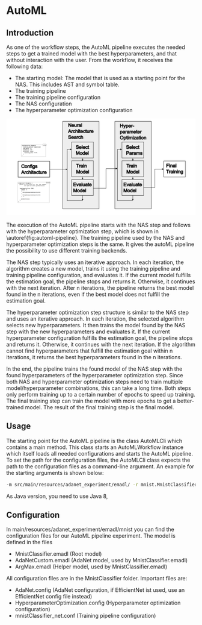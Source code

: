 # AutoML

## Introduction

As one of the workflow steps, the AutoML pipeline executes the needed steps to get a trained model with the
best hyperparameters, and that without interaction with the user.
From the workflow, it receives the following data:

- The starting model: The model that is used as a starting point for the NAS. This includes AST and symbol table.
- The training pipeline
- The training pipeline configuration
- The NAS configuration
- The hyperparameter optimization configuration

![AutoML](diagrams/automl-pipeline.png)

The execution of the AutoML pipeline starts with the NAS step and follows with the hyperparameter optimization step,
which is shown in \autoref{fig:automl-pipeline}.
The training pipeline used by the NAS and hyperparameter optimization steps is the same.
It gives the autoML pipeline the possibility to use different training backends.

The NAS step typically uses an iterative approach.
In each iteration, the algorithm creates a new model, trains it using the training pipeline and training pipeline
configuration, and evaluates it.
If the current model fulfills the estimation goal, the pipeline stops and returns it.
Otherwise, it continues with the next iteration.
After n iterations, the pipeline returns the best model found in the n iterations, even if the best model does not
fulfill the estimation goal.

The hyperparameter optimization step structure is similar to the NAS step and uses an iterative approach.
In each iteration, the selected algorithm selects new hyperparameters.
It then trains the model found by the NAS step with the new hyperparameters and evaluates it.
If the current hyperparameter configuration fulfills the estimation goal, the pipeline stops and returns it.
Otherwise, it continues with the next iteration.
If the algorithm cannot find hyperparameters that fulfill the estimation goal within n iterations, it returns the best
hyperparameters found in the n iterations.

In the end, the pipeline trains the found model of the NAS step with the found hyperparameters of the hyperparameter
optimization step.
Since both NAS and hyperparameter optimization steps need to train multiple model/hyperparameter combinations, this can
take a long time.
Both steps only perform training up to a certain number of epochs to speed up training.
The final training step can train the model with more epochs to get a better-trained model.
The result of the final training step is the final model.

## Usage

The starting point for the AutoML pipeline is the class AutoMLCli which contains a main method.
This class starts an AutoMLWorkflow instance which itself loads all needed configurations and starts the AutoML
pipeline.
To set the path for the configuration files, the AutoMLCli class expects the path to the configuration files as a
command-line argument.
An example for the starting arguments is shown below:

```bash
-m src/main/resources/adanet_experiment/emadl/ -r mnist.MnistClassifier -o target -b PYTORCH -f n -c n
```

As Java version, you need to use Java 8,

## Configuration

In main/resources/adanet_experiment/emadl/mnist you can find the configuration files for our AutoML pipeline experiment.
The model is defined in the files

- MnistClassifier.emadl (Root model)
- AdaNetCustom.emadl (AdaNet model, used by MnistClassifier.emadl)
- ArgMax.emadl (Helper model, used by MnistClassifier.emadl)

All configuration files are in the MnistClassifier folder.
Important files are:

- AdaNet.config (AdaNet configuration, if EfficientNet ist used, use an EfficientNet config file instead)
- HyperparameterOptimization.config (Hyperparameter optimization configuration)
- mnistClassifier_net.conf (Training pipeline configuration)

